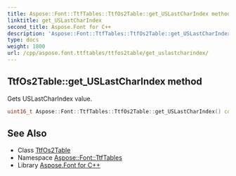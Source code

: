 ```yaml
---
title: Aspose::Font::TtfTables::TtfOs2Table::get_USLastCharIndex method
linktitle: get_USLastCharIndex
second_title: Aspose.Font for C++
description: 'Aspose::Font::TtfTables::TtfOs2Table::get_USLastCharIndex method. Gets USLastCharIndex value in C++.'
type: docs
weight: 1800
url: /cpp/aspose.font.ttftables/ttfos2table/get_uslastcharindex/
---
```

## TtfOs2Table::get_USLastCharIndex method


Gets USLastCharIndex value.

```cpp
uint16_t Aspose::Font::TtfTables::TtfOs2Table::get_USLastCharIndex() const
```

## See Also

* Class [TtfOs2Table](../)
* Namespace [Aspose::Font::TtfTables](../../)
* Library [Aspose.Font for C++](../../../)
